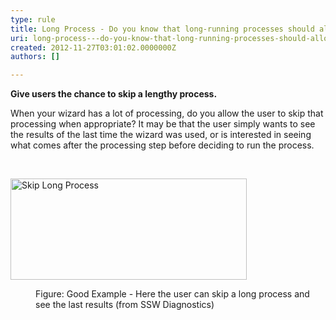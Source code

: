 ```yaml
---
type: rule
title: Long Process - Do you know that long-running processes should allow to 'Skip' the processing (when appropriate)?
uri: long-process---do-you-know-that-long-running-processes-should-allow-to-skip-the-processing-when-appropriate
created: 2012-11-27T03:01:02.0000000Z
authors: []

---
```




<span class='intro'> <p><strong>Give users the chance to skip a lengthy process.</strong></p>
<p>When your wizard has a lot of processing, do you allow the user to skip that processing when appropriate? It may be that the user simply wants to see the results of the last time the wizard was used, or is interested in seeing what comes after the processing step before deciding to run the process.</p> </span>

​<dl class="goodImage"><dt><img alt="Skip Long Process" src="http&#58;//www.ssw.com.au/ssw/Standards/Rules/Images/SkipLongProcess.gif" width="378" height="162" /></dt>
<dd>Figure&#58; Good Example - Here the user can skip a long process and see the last results (from SSW Diagnostics)</dd></dl>



